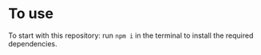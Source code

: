 # To use

To start with this repository: run `npm i` in the terminal to install the required dependencies.
